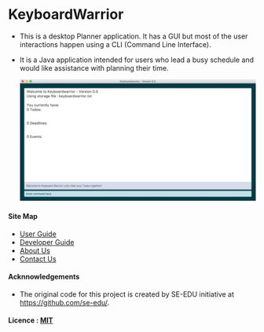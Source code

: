 # KeyboardWarrior

* This is a desktop Planner application. It has a GUI but most of the user interactions happen using a CLI (Command Line Interface).
* It is a Java application intended for users who lead a busy schedule and would like assistance with planning their time. <br> 

     <img src="docs/images/GUI.jpg" width="800">
     
#### Site Map
* [User Guide](docs/UserGuide.md)
* [Developer Guide](docs/DeveloperGuide.md) 
* [About Us](docs/AboutUs.md)
* [Contact Us](docs/ContactUs.md)

#### Acknnowledgements
* The original code for this project is created by SE-EDU initiative at https://github.com/se-edu/.

#### Licence : [MIT](LICENSE)
